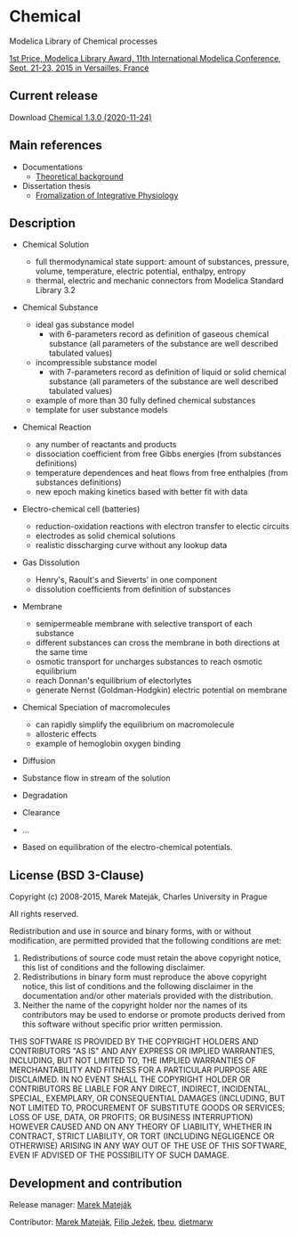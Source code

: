# Chemical
Modelica Library of Chemical processes

[1st Price, Modelica Library Award, 11th International Modelica Conference, Sept. 21-23, 2015 in Versailles, France](http://patf-biokyb.lf1.cuni.cz/wiki/_media/wiki/user/chemical_library_-_1st_price.pdf)


## Current release

Download [Chemical 1.3.0 (2020-11-24)](../../archive/v1.3.0.zip)

## Main references
 * Documentations
   * [Theoretical background](https://github.com/MarekMatejak/Chemical/raw/master/Chemical/Resources/Documentation/Chemical.pdf)
 * Dissertation thesis
   * [Fromalization of Integrative Physiology](https://github.com/MarekMatejak/dissertation/raw/master/thesis.pdf)
 
## Description

* Chemical Solution 
  * full thermodynamical state support: amount of substances, pressure, volume, temperature, electric potential, enthalpy, entropy
  * thermal, electric and mechanic connectors from Modelica Standard Library 3.2
* Chemical Substance 
  * ideal gas substance model 
    * with 6-parameters record as definition of gaseous chemical substance (all parameters of the substance are well described tabulated values)
  * incompressible substance model 
    * with 7-parameters record as definition of liquid or solid chemical substance (all parameters of the substance are well described tabulated values)
  * example of more than 30 fully defined chemical substances 
  * template for user substance models
* Chemical Reaction
  * any number of reactants and products
  * dissociation coefficient from free Gibbs energies (from substances definitions)
  * temperature dependences and heat flows from free enthalpies (from substances definitions)
  * new epoch making kinetics based with better fit with data
* Electro-chemical cell (batteries)
  * reduction-oxidation reactions with electron transfer to electic circuits
  * electrodes as solid chemical solutions
  * realistic disscharging curve without any lookup data
* Gas Dissolution
  * Henry's, Raoult's and Sieverts' in one component
  * dissolution coefficients from definition of substances
* Membrane
  * semipermeable membrane with selective transport of each substance 
  * different substances can cross the membrane in both directions at the same time
  * osmotic transport for uncharges substances to reach osmotic equilibrium
  * reach Donnan's equilibrium of electorlytes
  * generate Nernst (Goldman-Hodgkin) electric potential on membrane
* Chemical Speciation of macromolecules
  * can rapidly simplify the equilibrium on macromolecule
  * allosteric effects
  * example of hemoglobin oxygen binding
* Diffusion
* Substance flow in stream of the solution
* Degradation
* Clearance
* ...

* Based on equilibration of the electro-chemical potentials. 

## License (BSD 3-Clause)

Copyright (c) 2008-2015, Marek Mateják, Charles University in Prague

All rights reserved. 

Redistribution and use in source and binary forms, with or without modification, are permitted provided that the following conditions are met: 

1. Redistributions of source code must retain the above copyright notice, this list of conditions and the following disclaimer. 
2. Redistributions in binary form must reproduce the above copyright notice, this list of conditions and the following disclaimer in the documentation and/or other materials provided with the distribution. 
3. Neither the name of the copyright holder nor the names of its contributors may be used to endorse or promote products derived from this software without specific prior written permission. 

THIS SOFTWARE IS PROVIDED BY THE COPYRIGHT HOLDERS AND CONTRIBUTORS "AS IS" AND ANY EXPRESS OR IMPLIED WARRANTIES, INCLUDING, BUT NOT LIMITED TO, THE IMPLIED WARRANTIES OF MERCHANTABILITY AND FITNESS FOR A PARTICULAR PURPOSE ARE DISCLAIMED. IN NO EVENT SHALL THE COPYRIGHT HOLDER OR CONTRIBUTORS BE LIABLE FOR ANY DIRECT, INDIRECT, INCIDENTAL, SPECIAL, EXEMPLARY, OR CONSEQUENTIAL DAMAGES (INCLUDING, BUT NOT LIMITED TO, PROCUREMENT OF SUBSTITUTE GOODS OR SERVICES; LOSS OF USE, DATA, OR PROFITS; OR BUSINESS INTERRUPTION) HOWEVER CAUSED AND ON ANY THEORY OF LIABILITY, WHETHER IN CONTRACT, STRICT LIABILITY, OR TORT (INCLUDING NEGLIGENCE OR OTHERWISE) ARISING IN ANY WAY OUT OF THE USE OF THIS SOFTWARE, EVEN IF ADVISED OF THE POSSIBILITY OF SUCH DAMAGE.

## Development and contribution
Release manager: [Marek Mateják](https://github.com/MarekMatejak)

Contributor: 
[Marek Mateják](https://github.com/MarekMatejak),
[Filip Ježek](https://github.com/filip-jezek), 
[tbeu](https://github.com/tbeu),
[dietmarw](https://github.com/dietmarw) 
